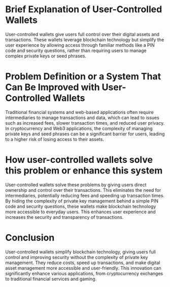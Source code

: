 # Brief Explanation of User-Controlled Wallets
User-controlled wallets give users full control over their digital assets and transactions. These wallets leverage blockchain technology but simplify the user experience by allowing access through familiar methods like a PIN code and security questions, rather than requiring users to manage complex private keys or seed phrases.

# Problem Definition or a System That Can Be Improved with User-Controlled Wallets
Traditional financial systems and web-based applications often require intermediaries to manage transactions and data, which can lead to issues such as increased fees, slower transaction times, and reduced user privacy. In cryptocurrency and Web3 applications, the complexity of managing private keys and seed phrases can be a significant barrier for users, leading to a higher risk of losing access to their assets.

# How user-controlled wallets solve this problem or enhance this system
User-controlled wallets solve these problems by giving users direct ownership and control over their transactions. This eliminates the need for intermediaries, potentially reducing fees and speeding up transaction times. By hiding the complexity of private key management behind a simple PIN code and security questions, these wallets make blockchain technology more accessible to everyday users. This enhances user experience and increases the security and transparency of transactions.

# Conclusion
User-controlled wallets simplify blockchain technology, giving users full control and improving security without the complexity of private key management. They reduce costs, speed up transactions, and make digital asset management more accessible and user-friendly. This innovation can significantly enhance various applications, from cryptocurrency exchanges to traditional financial services and gaming.

